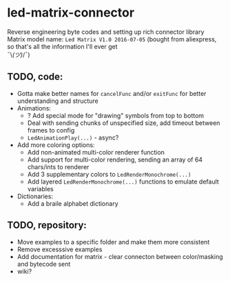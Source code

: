 # led-matrix-connector
Reverse engineering byte codes and setting up rich connector library<br/>
Matrix model name: `Led Matrix V1.0 2016-07-05` (bought from aliexpress, so that's all the information I'll ever get<br/>¯\\_(ツ)_/¯)


## TODO, code:
* Gotta make better names for `cancelFunc` and/or `exitFunc` for better understanding and structure
* Animations:
  * ? Add special mode for "drawing" symbols from top to bottom
  * Deal with sending chunks of unspecified size, add timeout between frames to config
  * `LedAnimationPlay(...)` - async?
* Add more coloring options:
  * Add non-animated multi-color renderer function
  * Add support for multi-color rendering, sending an array of 64 chars/ints to renderer
  * Add 3 supplementary colors to `LedRenderMonochrome(...)`
   * Add layered `LedRenderMonochrome(...)` functions to emulate default variables
* Dictionaries:
  * Add a braile alphabet dictionary
  

## TODO, repository:
* Move examples to a specific folder and make them more consistent
* Remove excesssive examples
* Add documentation for matrix - clear connecton between color/masking and bytecode sent
* wiki?
